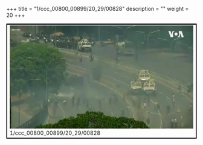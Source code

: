 +++
title = "1/ccc_00800_00899/20_29/00828"
description = ""
weight = 20
+++

<table style="border:2px solid black;max-width:800px;max-height:800px;" 
><tr><td>
<img class="center-fit-jpg"
src="/jpg_/aaa_20190430_NxaOmWaI8sI_00827.jpg">
1/ccc_00800_00899/20_29/00828
</img></td></tr></table>
